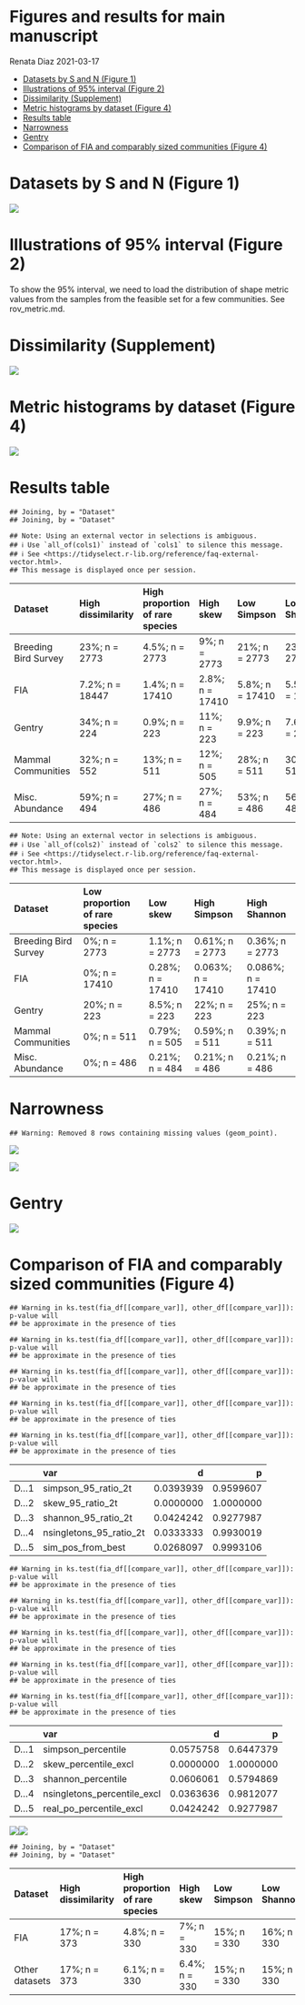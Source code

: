 Figures and results for main manuscript
================
Renata Diaz
2021-03-17

  - [Datasets by S and N (Figure 1)](#datasets-by-s-and-n-figure-1)
  - [Illustrations of 95% interval (Figure
    2)](#illustrations-of-95-interval-figure-2)
  - [Dissimilarity (Supplement)](#dissimilarity-supplement)
  - [Metric histograms by dataset (Figure
    4)](#metric-histograms-by-dataset-figure-4)
  - [Results table](#results-table)
  - [Narrowness](#narrowness)
  - [Gentry](#gentry)
  - [Comparison of FIA and comparably sized communities (Figure
    4)](#comparison-of-fia-and-comparably-sized-communities-figure-4)

# Datasets by S and N (Figure 1)

![](manuscript_main_rev_files/figure-gfm/unnamed-chunk-1-1.png)<!-- -->

# Illustrations of 95% interval (Figure 2)

To show the 95% interval, we need to load the distribution of shape
metric values from the samples from the feasible set for a few
communities. See rov\_metric.md.

<!-- ```{r, fig.dim = c(7,7)} -->

<!-- library(drake) -->

<!-- db <- DBI::dbConnect(RSQLite::SQLite(), here::here("analysis", "drake", "drake-cache-net.sqlite")) -->

<!-- cache <- storr::storr_dbi("datatable", "keystable", db) -->

<!-- cache$del(key = "lock", namespace = "session") -->

<!-- net_summary <- readd(all_di_summary, cache = cache) -->

<!-- net_summary <- net_summary %>% -->

<!--   mutate(log_nparts = log(gmp:::as.double.bigz(nparts))) -->

<!-- example_fs <- readd(fs_s_44_n_13360, cache = cache) -->

<!-- example_di <- readd(di_fs_s_44_n_13360, cache =cache) -->

<!-- example_fs <- example_fs %>% -->

<!--   left_join(example_di) %>% -->

<!--   left_join(net_summary) -->

<!-- example_fs2 <- readd(fs_s_13_n_315, cache = cache) -->

<!-- example_di2 <- readd(di_fs_s_13_n_315, cache =cache) -->

<!-- example_fs2 <- example_fs2 %>% -->

<!--   left_join(example_di2) %>% -->

<!--   left_join(net_summary) -->

<!-- example_fs3 <- readd(fs_s_4_n_34, cache = cache) -->

<!-- example_di3 <- readd(di_fs_s_4_n_34, cache =cache) -->

<!-- example_fs3 <- example_fs3 %>% -->

<!--   left_join(example_di3) %>% -->

<!--   left_join(net_summary) -->

<!-- breadth_plots <- list( -->

<!--   ggplot(example_fs3, aes(rank, abund, group = sim, color = skew)) + -->

<!--     geom_line(alpha = .25) + -->

<!--     theme_bw() + -->

<!--     scale_color_viridis_c(option = "plasma", end = .8) + -->

<!--     ggtitle("Small community", subtitle = paste0("S = ", (example_fs3$s0), "; N = ", (example_fs3$n0[1]))) + -->

<!--     theme(legend.position = "right") + -->

<!--     xlab("Rank") + -->

<!--     ylab("Abundance"), -->

<!--   ggplot(example_fs3, aes(skew)) + -->

<!--   #  geom_density() + -->

<!--     geom_histogram(bins = 50) + -->

<!--     theme_bw() + -->

<!--     geom_vline(xintercept = c(example_fs3$skew_97p5[1], example_fs3$skew_2p5[1]), color = "red") + -->

<!--     ggtitle("", subtitle = paste0("Breadth index: ", round((example_fs3$skew_95_ratio_2t[1]), 2))) + -->

<!--     xlab("Skewness") + -->

<!--     ylab("Count"), -->

<!--   ggplot(example_fs2, aes(rank, abund, group = sim, color = skew)) + -->

<!--     geom_line(alpha = .1) + -->

<!--     theme_bw() + -->

<!--     scale_color_viridis_c(option = "plasma", end = .8) + -->

<!--     ggtitle("Medium community", subtitle = paste0("S = ", (example_fs2$s0), "; N = ", (example_fs2$n0[1]))) + -->

<!--     theme(legend.position = "right")+ -->

<!--     xlab("Rank") + -->

<!--     ylab("Abundance") + -->

<!--     ylim(0, 200), # Remove 3 sads that make the axes too big to be interpretable -->

<!--   ggplot(example_fs2, aes(skew)) + -->

<!--   #  geom_density() + -->

<!--     geom_histogram(bins = 50) + -->

<!--     theme_bw() + -->

<!--     geom_vline(xintercept = c(example_fs2$skew_97p5[1], example_fs2$skew_2p5[1]), color = "red") + -->

<!--     ggtitle("", subtitle =  paste0("Breadth index: ", round((example_fs2$skew_95_ratio_1t[1]), 2)))+ -->

<!--     xlab("Skewness") + -->

<!--     ylab("Count"), -->

<!--   ggplot(example_fs, aes(rank, abund, group = sim, color = skew)) + -->

<!--     geom_line(alpha = .1) + -->

<!--     theme_bw() + -->

<!--     scale_color_viridis_c(option = "plasma", end = .8) + -->

<!--     ggtitle("Large community", subtitle = paste0("S = ", (example_fs$s0), "; N = ", (example_fs$n0[1]))) + -->

<!--     theme(legend.position = "right") + -->

<!--     ylim(0, 4000) + # Remove a very few very very uneven SADs that make the scale too big to be interpretable -->

<!--     theme(axis.text.y = element_text(size = 6, angle = 60))+ -->

<!--     xlab("Rank") + -->

<!--     ylab("Abundance"), -->

<!--   ggplot(example_fs, aes(skew)) + -->

<!--    # geom_density() + -->

<!--     geom_histogram(bins = 50) + -->

<!--     theme_bw() + -->

<!--     geom_vline(xintercept = c(example_fs$skew_97p5[1], example_fs$skew_2p5[1]), color = "red") + -->

<!--     ggtitle("", subtitle =  paste0("Breadth index: ", round((example_fs$skew_95_ratio_1t[1]), 2)))+ -->

<!--     xlab("Skewness") + -->

<!--     ylab("Count") -->

<!-- ) -->

<!-- fig_1 <- gridExtra::grid.arrange(grobs = breadth_plots, ncol = 2, top = textGrob("Figure 1", gp = gpar(fill = "white"))) -->

<!-- plot(fig_1) -->

<!-- DBI::dbDisconnect(db) -->

<!-- rm(cache) -->

<!-- rm(db) -->

<!-- ``` -->

# Dissimilarity (Supplement)

![](manuscript_main_rev_files/figure-gfm/unnamed-chunk-3-1.png)<!-- -->

# Metric histograms by dataset (Figure 4)

![](manuscript_main_rev_files/figure-gfm/first%20hists-1.png)<!-- -->

# Results table

    ## Joining, by = "Dataset"
    ## Joining, by = "Dataset"

    ## Note: Using an external vector in selections is ambiguous.
    ## ℹ Use `all_of(cols1)` instead of `cols1` to silence this message.
    ## ℹ See <https://tidyselect.r-lib.org/reference/faq-external-vector.html>.
    ## This message is displayed once per session.

<div class="kable-table">

| Dataset              | High dissimilarity | High proportion of rare species | High skew       | Low Simpson     | Low Shannon     |
| :------------------- | :----------------- | :------------------------------ | :-------------- | :-------------- | :-------------- |
| Breeding Bird Survey | 23%; n = 2773      | 4.5%; n = 2773                  | 9%; n = 2773    | 21%; n = 2773   | 23%; n = 2773   |
| FIA                  | 7.2%; n = 18447    | 1.4%; n = 17410                 | 2.8%; n = 17410 | 5.8%; n = 17410 | 5.5%; n = 17410 |
| Gentry               | 34%; n = 224       | 0.9%; n = 223                   | 11%; n = 223    | 9.9%; n = 223   | 7.6%; n = 223   |
| Mammal Communities   | 32%; n = 552       | 13%; n = 511                    | 12%; n = 505    | 28%; n = 511    | 30%; n = 511    |
| Misc. Abundance      | 59%; n = 494       | 27%; n = 486                    | 27%; n = 484    | 53%; n = 486    | 56%; n = 486    |

</div>

    ## Note: Using an external vector in selections is ambiguous.
    ## ℹ Use `all_of(cols2)` instead of `cols2` to silence this message.
    ## ℹ See <https://tidyselect.r-lib.org/reference/faq-external-vector.html>.
    ## This message is displayed once per session.

<div class="kable-table">

| Dataset              | Low proportion of rare species | Low skew         | High Simpson      | High Shannon      |
| :------------------- | :----------------------------- | :--------------- | :---------------- | :---------------- |
| Breeding Bird Survey | 0%; n = 2773                   | 1.1%; n = 2773   | 0.61%; n = 2773   | 0.36%; n = 2773   |
| FIA                  | 0%; n = 17410                  | 0.28%; n = 17410 | 0.063%; n = 17410 | 0.086%; n = 17410 |
| Gentry               | 20%; n = 223                   | 8.5%; n = 223    | 22%; n = 223      | 25%; n = 223      |
| Mammal Communities   | 0%; n = 511                    | 0.79%; n = 505   | 0.59%; n = 511    | 0.39%; n = 511    |
| Misc. Abundance      | 0%; n = 486                    | 0.21%; n = 484   | 0.21%; n = 486    | 0.21%; n = 486    |

</div>

# Narrowness

    ## Warning: Removed 8 rows containing missing values (geom_point).

![](manuscript_main_rev_files/figure-gfm/unnamed-chunk-6-1.png)<!-- -->

![](manuscript_main_rev_files/figure-gfm/unnamed-chunk-8-1.png)<!-- -->

# Gentry

![](manuscript_main_rev_files/figure-gfm/unnamed-chunk-9-1.png)<!-- -->

# Comparison of FIA and comparably sized communities (Figure 4)

    ## Warning in ks.test(fia_df[[compare_var]], other_df[[compare_var]]): p-value will
    ## be approximate in the presence of ties
    
    ## Warning in ks.test(fia_df[[compare_var]], other_df[[compare_var]]): p-value will
    ## be approximate in the presence of ties
    
    ## Warning in ks.test(fia_df[[compare_var]], other_df[[compare_var]]): p-value will
    ## be approximate in the presence of ties
    
    ## Warning in ks.test(fia_df[[compare_var]], other_df[[compare_var]]): p-value will
    ## be approximate in the presence of ties
    
    ## Warning in ks.test(fia_df[[compare_var]], other_df[[compare_var]]): p-value will
    ## be approximate in the presence of ties

<div class="kable-table">

|     | var                        |         d |         p |
| :-- | :------------------------- | --------: | --------: |
| D…1 | simpson\_95\_ratio\_2t     | 0.0393939 | 0.9599607 |
| D…2 | skew\_95\_ratio\_2t        | 0.0000000 | 1.0000000 |
| D…3 | shannon\_95\_ratio\_2t     | 0.0424242 | 0.9277987 |
| D…4 | nsingletons\_95\_ratio\_2t | 0.0333333 | 0.9930019 |
| D…5 | sim\_pos\_from\_best       | 0.0268097 | 0.9993106 |

</div>

    ## Warning in ks.test(fia_df[[compare_var]], other_df[[compare_var]]): p-value will
    ## be approximate in the presence of ties
    
    ## Warning in ks.test(fia_df[[compare_var]], other_df[[compare_var]]): p-value will
    ## be approximate in the presence of ties
    
    ## Warning in ks.test(fia_df[[compare_var]], other_df[[compare_var]]): p-value will
    ## be approximate in the presence of ties
    
    ## Warning in ks.test(fia_df[[compare_var]], other_df[[compare_var]]): p-value will
    ## be approximate in the presence of ties
    
    ## Warning in ks.test(fia_df[[compare_var]], other_df[[compare_var]]): p-value will
    ## be approximate in the presence of ties

<div class="kable-table">

|     | var                           |         d |         p |
| :-- | :---------------------------- | --------: | --------: |
| D…1 | simpson\_percentile           | 0.0575758 | 0.6447379 |
| D…2 | skew\_percentile\_excl        | 0.0000000 | 1.0000000 |
| D…3 | shannon\_percentile           | 0.0606061 | 0.5794869 |
| D…4 | nsingletons\_percentile\_excl | 0.0363636 | 0.9812077 |
| D…5 | real\_po\_percentile\_excl    | 0.0424242 | 0.9277987 |

</div>

![](manuscript_main_rev_files/figure-gfm/unnamed-chunk-10-1.png)<!-- -->![](manuscript_main_rev_files/figure-gfm/unnamed-chunk-10-2.png)<!-- -->

    ## Joining, by = "Dataset"
    ## Joining, by = "Dataset"

<div class="kable-table">

| Dataset        | High dissimilarity | High proportion of rare species | High skew     | Low Simpson  | Low Shannon  |
| :------------- | :----------------- | :------------------------------ | :------------ | :----------- | :----------- |
| FIA            | 17%; n = 373       | 4.8%; n = 330                   | 7%; n = 330   | 15%; n = 330 | 16%; n = 330 |
| Other datasets | 17%; n = 373       | 6.1%; n = 330                   | 6.4%; n = 330 | 15%; n = 330 | 15%; n = 330 |

</div>
